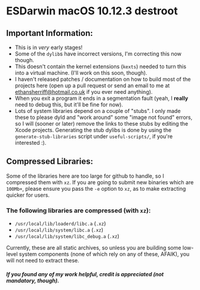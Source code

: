 # ESDarwin macOS 10.12.3 destroot

## Important Information:

- This is in _very_ early stages!
- Some of the `dylib`s have incorrect versions, I'm correcting this now though.
- This doesn't contain the kernel extensions (`kexts`) needed to turn this into a virtual machine. (I'll work on this soon, though).
- I haven't released patches / documentation on how to build most of the projects here (open up a pull request or send an email to me at ethansherriff@hotmail.co.uk if you ever need anything).
- When you exit a program it ends in a segmentation fault (yeah, I **really** need to debug this, but it'll be fine for now).
- Lots of system libraries depend on a couple of "stubs". I only made these to please dyld and "work around" some "image not found" errors, so I will (sooner or later) remove the links to these stubs by editing the Xcode projects. Generating the stub dylibs is done by using the `generate-stub-libraries` script under `useful-scripts/`, if you're interested :).

## Compressed Libraries:

Some of the libraries here are too large for github to handle, so I compressed them with `xz`. If you are going to submit new binaries which are `100Mb+`, please ensure you pass the `-e` option to `xz`, as to make extracting quicker for users.

### The following libraries are compressed (with `xz`):

- `/usr/local/lib/loaderd/libc.a` (`.xz`)
- `/usr/local/lib/system/libc.a` (`.xz`)
- `/usr/local/lib/system/libc_debug.a` (`.xz`)

Currently, these are all static archives, so unless you are building some low-level system components (none of which rely on any of these, AFAIK), you will not need to extract these.

##### If you found any of my work helpful, credit is appreciated (not mandatory, though).